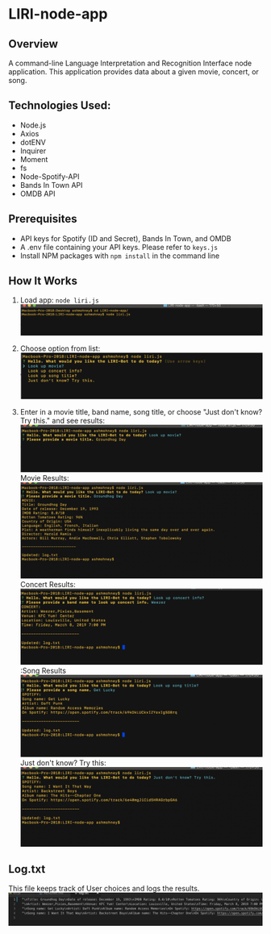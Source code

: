 # LIRI-node-app

## Overview

A command-line Language Interpretation and Recognition Interface node application. This application provides data about a given movie, concert, or song. 

## Technologies Used: 

* Node.js
* Axios
* dotENV  
* Inquirer
* Moment
* fs
* Node-Spotify-API
* Bands In Town API
* OMDB API

## Prerequisites

* API keys for Spotify (ID and Secret), Bands In Town, and OMDB
* A .env file containing your API keys. Please refer to ```keys.js``` 
* Install NPM packages with ```npm install``` in the command line

## How It Works

1. Load app: ```node liri.js```
    <img alt="Screenshot of node liri.js" src="/npmLoad.png">

2. Choose option from list: 
    <img alt="Screenshot of CLI list options" src="/cliList.png">

3. Enter in a movie title, band name, song title, or choose "Just don't know? Try this." and see results:
    <img alt="Screeshot of input" src="/movieOption.png">
    Movie Results:
    <img alt="Screenshot of movie results" src="/movieResults.png">
    Concert Results:
    <img alt="Screenshot of concert results" src="/concertResults.png">
    :Song Results
    <img alt="Screenshot of song results" src="/songResults.png">
    Just don't know? Try this:
    <img alt="Screenshot of just don't know option results" src="/dontKnowResults.png">

## Log.txt
This file keeps track of User choices and logs the results.
    <img alt="Screenshot of log.txt" src="/logResults.png">



    


